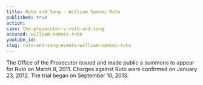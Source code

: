 ```yaml
---
title: Ruto and Sang - William Samoei Ruto
published: true
action:
case: the-prosecutor-v-ruto-and-sang
accused: william-samoei-ruto
youtube_id:
slug: ruto-and-sang-events-william-samoei-ruto
---
```



The Office of the Prosecutor issued and made public a summons to appear for Ruto on March 8, 2011. Charges against Ruto were confirmed on January 23, 2012. The trial began on September 10, 2013.